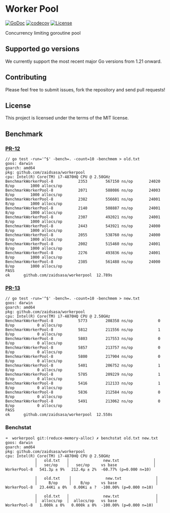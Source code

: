 # Worker Pool

[![GoDoc](https://pkg.go.dev/badge/github.com/zaidsasa/workerpool)](https://pkg.go.dev/github.com/zaidsasa/workerpool)
[![codecov](https://codecov.io/gh/zaidsasa/workerpool/graph/badge.svg?token=YKCHWB1966)](https://codecov.io/gh/zaidsasa/workerpool)
[![License](https://img.shields.io/badge/License-MIT-blue.svg)](https://github.com/zaidsasa/workerpool/blob/main/LICENSE)

Concurrency limiting goroutine pool

## Supported go versions

We currently support the most recent major Go versions from 1.21 onward.

## Contributing

Please feel free to submit issues, fork the repository and send pull requests!

## License

This project is licensed under the terms of the MIT license.

## Benchmark

### [PR-12](https://github.com/zaidsasa/workerpool/pull/12)

```
// go test -run='^$' -bench=. -count=10 -benchmem > old.txt 
goos: darwin
goarch: amd64
pkg: github.com/zaidsasa/workerpool
cpu: Intel(R) Core(TM) i7-4870HQ CPU @ 2.50GHz
BenchmarkWorkerPool-8   	    2353	    567150 ns/op	   24020 B/op	    1000 allocs/op
BenchmarkWorkerPool-8   	    2071	    588086 ns/op	   24003 B/op	    1000 allocs/op
BenchmarkWorkerPool-8   	    2382	    556601 ns/op	   24001 B/op	    1000 allocs/op
BenchmarkWorkerPool-8   	    2140	    508887 ns/op	   24001 B/op	    1000 allocs/op
BenchmarkWorkerPool-8   	    2307	    492021 ns/op	   24001 B/op	    1000 allocs/op
BenchmarkWorkerPool-8   	    2443	    543921 ns/op	   24000 B/op	    1000 allocs/op
BenchmarkWorkerPool-8   	    2055	    538760 ns/op	   24000 B/op	    1000 allocs/op
BenchmarkWorkerPool-8   	    2002	    515460 ns/op	   24001 B/op	    1000 allocs/op
BenchmarkWorkerPool-8   	    2276	    493836 ns/op	   24001 B/op	    1000 allocs/op
BenchmarkWorkerPool-8   	    2385	    561488 ns/op	   24000 B/op	    1000 allocs/op
PASS
ok  	github.com/zaidsasa/workerpool	12.789s
```

### [PR-13](https://github.com/zaidsasa/workerpool/pull/13)

```
// go test -run='^$' -bench=. -count=10 -benchmem > new.txt 
goos: darwin
goarch: amd64
pkg: github.com/zaidsasa/workerpool
cpu: Intel(R) Core(TM) i7-4870HQ CPU @ 2.50GHz
BenchmarkWorkerPool-8   	    5773	    208358 ns/op	       0 B/op	       0 allocs/op
BenchmarkWorkerPool-8   	    5812	    211556 ns/op	       1 B/op	       0 allocs/op
BenchmarkWorkerPool-8   	    5803	    217553 ns/op	       0 B/op	       0 allocs/op
BenchmarkWorkerPool-8   	    5857	    213757 ns/op	       0 B/op	       0 allocs/op
BenchmarkWorkerPool-8   	    5800	    217904 ns/op	       0 B/op	       0 allocs/op
BenchmarkWorkerPool-8   	    5401	    206752 ns/op	       1 B/op	       0 allocs/op
BenchmarkWorkerPool-8   	    5785	    209229 ns/op	       1 B/op	       0 allocs/op
BenchmarkWorkerPool-8   	    5416	    212133 ns/op	       1 B/op	       0 allocs/op
BenchmarkWorkerPool-8   	    5836	    212584 ns/op	       0 B/op	       0 allocs/op
BenchmarkWorkerPool-8   	    5491	    213062 ns/op	       0 B/op	       0 allocs/op
PASS
ok  	github.com/zaidsasa/workerpool	12.558s
```

### Benchstat
```
➜  workerpool git:(reduce-memory-alloc) ✗ benchstat old.txt new.txt                                 
goos: darwin
goarch: amd64
pkg: github.com/zaidsasa/workerpool
cpu: Intel(R) Core(TM) i7-4870HQ CPU @ 2.50GHz
             │   old.txt   │               new.txt               │
             │   sec/op    │   sec/op     vs base                │
WorkerPool-8   541.3µ ± 9%   212.4µ ± 2%  -60.77% (p=0.000 n=10)

             │   old.txt    │               new.txt               │
             │     B/op     │    B/op     vs base                 │
WorkerPool-8   23.44Ki ± 0%   0.00Ki ± ?  -100.00% (p=0.000 n=10)

             │   old.txt   │               new.txt                │
             │  allocs/op  │  allocs/op   vs base                 │
WorkerPool-8   1.000k ± 0%   0.000k ± 0%  -100.00% (p=0.000 n=10)
```
